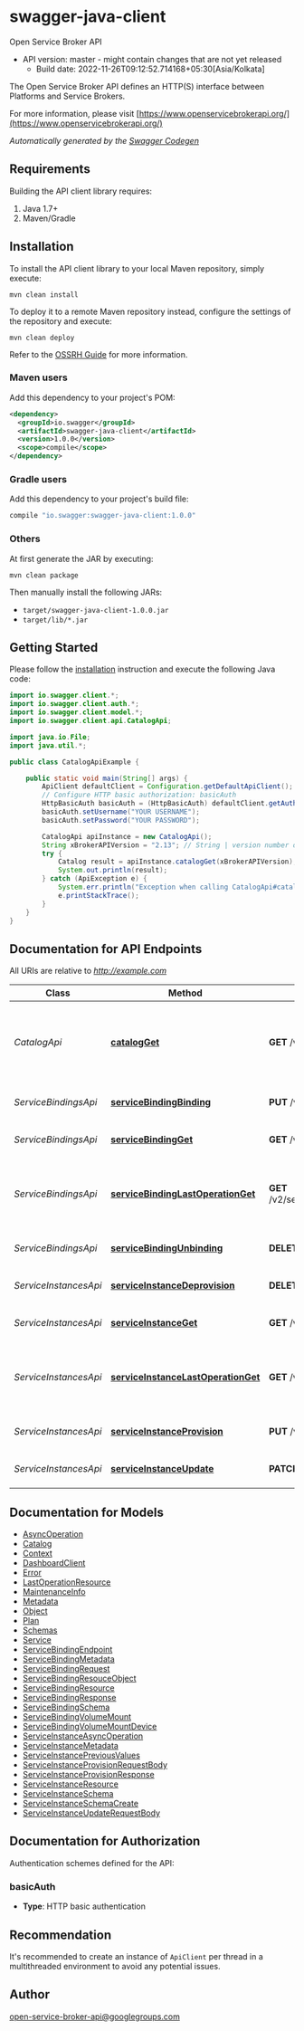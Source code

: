 # swagger-java-client

Open Service Broker API
- API version: master - might contain changes that are not yet released
  - Build date: 2022-11-26T09:12:52.714168+05:30[Asia/Kolkata]

The Open Service Broker API defines an HTTP(S) interface between Platforms and Service Brokers.

  For more information, please visit [https://www.openservicebrokerapi.org/](https://www.openservicebrokerapi.org/)

*Automatically generated by the [Swagger Codegen](https://github.com/swagger-api/swagger-codegen)*


## Requirements

Building the API client library requires:
1. Java 1.7+
2. Maven/Gradle

## Installation

To install the API client library to your local Maven repository, simply execute:

```shell
mvn clean install
```

To deploy it to a remote Maven repository instead, configure the settings of the repository and execute:

```shell
mvn clean deploy
```

Refer to the [OSSRH Guide](http://central.sonatype.org/pages/ossrh-guide.html) for more information.

### Maven users

Add this dependency to your project's POM:

```xml
<dependency>
  <groupId>io.swagger</groupId>
  <artifactId>swagger-java-client</artifactId>
  <version>1.0.0</version>
  <scope>compile</scope>
</dependency>
```

### Gradle users

Add this dependency to your project's build file:

```groovy
compile "io.swagger:swagger-java-client:1.0.0"
```

### Others

At first generate the JAR by executing:

```shell
mvn clean package
```

Then manually install the following JARs:

* `target/swagger-java-client-1.0.0.jar`
* `target/lib/*.jar`

## Getting Started

Please follow the [installation](#installation) instruction and execute the following Java code:

```java
import io.swagger.client.*;
import io.swagger.client.auth.*;
import io.swagger.client.model.*;
import io.swagger.client.api.CatalogApi;

import java.io.File;
import java.util.*;

public class CatalogApiExample {

    public static void main(String[] args) {
        ApiClient defaultClient = Configuration.getDefaultApiClient();
        // Configure HTTP basic authorization: basicAuth
        HttpBasicAuth basicAuth = (HttpBasicAuth) defaultClient.getAuthentication("basicAuth");
        basicAuth.setUsername("YOUR USERNAME");
        basicAuth.setPassword("YOUR PASSWORD");

        CatalogApi apiInstance = new CatalogApi();
        String xBrokerAPIVersion = "2.13"; // String | version number of the Service Broker API that the Platform will use
        try {
            Catalog result = apiInstance.catalogGet(xBrokerAPIVersion);
            System.out.println(result);
        } catch (ApiException e) {
            System.err.println("Exception when calling CatalogApi#catalogGet");
            e.printStackTrace();
        }
    }
}
```

## Documentation for API Endpoints

All URIs are relative to *http://example.com*

Class | Method | HTTP request | Description
------------ | ------------- | ------------- | -------------
*CatalogApi* | [**catalogGet**](docs/CatalogApi.md#catalogGet) | **GET** /v2/catalog | get the catalog of services that the service broker offers
*ServiceBindingsApi* | [**serviceBindingBinding**](docs/ServiceBindingsApi.md#serviceBindingBinding) | **PUT** /v2/service_instances/{instance_id}/service_bindings/{binding_id} | generate a service binding
*ServiceBindingsApi* | [**serviceBindingGet**](docs/ServiceBindingsApi.md#serviceBindingGet) | **GET** /v2/service_instances/{instance_id}/service_bindings/{binding_id} | get a service binding
*ServiceBindingsApi* | [**serviceBindingLastOperationGet**](docs/ServiceBindingsApi.md#serviceBindingLastOperationGet) | **GET** /v2/service_instances/{instance_id}/service_bindings/{binding_id}/last_operation | get the last requested operation state for service binding
*ServiceBindingsApi* | [**serviceBindingUnbinding**](docs/ServiceBindingsApi.md#serviceBindingUnbinding) | **DELETE** /v2/service_instances/{instance_id}/service_bindings/{binding_id} | deprovision a service binding
*ServiceInstancesApi* | [**serviceInstanceDeprovision**](docs/ServiceInstancesApi.md#serviceInstanceDeprovision) | **DELETE** /v2/service_instances/{instance_id} | deprovision a service instance
*ServiceInstancesApi* | [**serviceInstanceGet**](docs/ServiceInstancesApi.md#serviceInstanceGet) | **GET** /v2/service_instances/{instance_id} | get a service instance
*ServiceInstancesApi* | [**serviceInstanceLastOperationGet**](docs/ServiceInstancesApi.md#serviceInstanceLastOperationGet) | **GET** /v2/service_instances/{instance_id}/last_operation | get the last requested operation state for service instance
*ServiceInstancesApi* | [**serviceInstanceProvision**](docs/ServiceInstancesApi.md#serviceInstanceProvision) | **PUT** /v2/service_instances/{instance_id} | provision a service instance
*ServiceInstancesApi* | [**serviceInstanceUpdate**](docs/ServiceInstancesApi.md#serviceInstanceUpdate) | **PATCH** /v2/service_instances/{instance_id} | update a service instance

## Documentation for Models

 - [AsyncOperation](docs/AsyncOperation.md)
 - [Catalog](docs/Catalog.md)
 - [Context](docs/Context.md)
 - [DashboardClient](docs/DashboardClient.md)
 - [Error](docs/Error.md)
 - [LastOperationResource](docs/LastOperationResource.md)
 - [MaintenanceInfo](docs/MaintenanceInfo.md)
 - [Metadata](docs/Metadata.md)
 - [Object](docs/Object.md)
 - [Plan](docs/Plan.md)
 - [Schemas](docs/Schemas.md)
 - [Service](docs/Service.md)
 - [ServiceBindingEndpoint](docs/ServiceBindingEndpoint.md)
 - [ServiceBindingMetadata](docs/ServiceBindingMetadata.md)
 - [ServiceBindingRequest](docs/ServiceBindingRequest.md)
 - [ServiceBindingResouceObject](docs/ServiceBindingResouceObject.md)
 - [ServiceBindingResource](docs/ServiceBindingResource.md)
 - [ServiceBindingResponse](docs/ServiceBindingResponse.md)
 - [ServiceBindingSchema](docs/ServiceBindingSchema.md)
 - [ServiceBindingVolumeMount](docs/ServiceBindingVolumeMount.md)
 - [ServiceBindingVolumeMountDevice](docs/ServiceBindingVolumeMountDevice.md)
 - [ServiceInstanceAsyncOperation](docs/ServiceInstanceAsyncOperation.md)
 - [ServiceInstanceMetadata](docs/ServiceInstanceMetadata.md)
 - [ServiceInstancePreviousValues](docs/ServiceInstancePreviousValues.md)
 - [ServiceInstanceProvisionRequestBody](docs/ServiceInstanceProvisionRequestBody.md)
 - [ServiceInstanceProvisionResponse](docs/ServiceInstanceProvisionResponse.md)
 - [ServiceInstanceResource](docs/ServiceInstanceResource.md)
 - [ServiceInstanceSchema](docs/ServiceInstanceSchema.md)
 - [ServiceInstanceSchemaCreate](docs/ServiceInstanceSchemaCreate.md)
 - [ServiceInstanceUpdateRequestBody](docs/ServiceInstanceUpdateRequestBody.md)

## Documentation for Authorization

Authentication schemes defined for the API:
### basicAuth

- **Type**: HTTP basic authentication


## Recommendation

It's recommended to create an instance of `ApiClient` per thread in a multithreaded environment to avoid any potential issues.

## Author

open-service-broker-api@googlegroups.com
